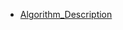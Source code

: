 <!DOCTYPE html>
<html lang="en">
<head>
    <meta charset="UTF-8">
    <meta name="viewport" content="width=device-width, initial-scale=1.0">
    <title>My GitHub Pages Site</title>
</head>
<body>

<nav>
    <ul>
        <li><a href="Plot_finder_Description.html">Algorithm_Description</a></li>
    </ul>
</nav>

</body>
</html>

